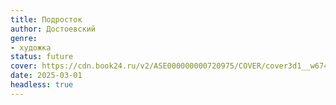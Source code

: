 ```yaml
---
title: Подросток
author: Достоевский
genre:
- художка
status: future
cover: https://cdn.book24.ru/v2/ASE000000000720975/COVER/cover3d1__w674.jpg
date: 2025-03-01
headless: true
---
```


